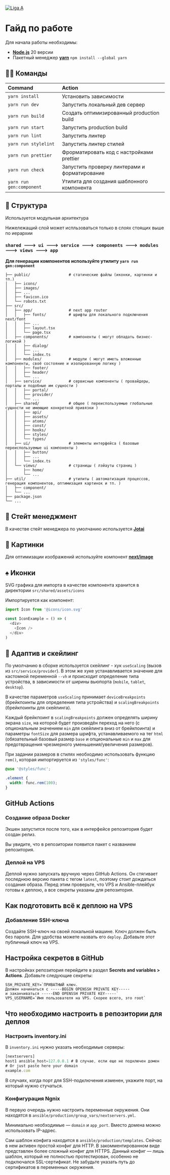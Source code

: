 [![Liga A](./public/images/banner.jpg)](https://ligaa.agency/)

# Гайд по работе

Для начала работы необходимы:

- **[Node.js](https://nodejs.org/en/download/prebuilt-installer)** 20 версии
- Пакетный менеджер **[yarn](https://classic.yarnpkg.com/lang/en/docs/install/)** `npm install --global yarn`

## 🐱‍💻 Команды

| Command                  | Action                                        |
| :----------------------- | :-------------------------------------------- |
| `yarn install`           | Установить зависимости                        |
| `yarn run dev`           | Запустить локальный дев сервер                |
| `yarn run build`         | Создать оптимизированный production build     |
| `yarn run start`         | Запустить production build                    |
| `yarn run lint`          | Запустить линтер                              |
| `yarn run stylelint`     | Запустить линтер стилей                       |
| `yarn run prettier`      | Фрорматировать код с настройками prettier     |
| `yarn run check`         | Запустить проверку линтерами и форматирование |
| `yarn run gen:component` | Утилита для создания шаблонного компонента    |

## 🚀 Структура

Используется модульная архитектура

Нижележащий слой может испльзоваться только в слоях стоящих выше по иерархии

### `shared 🡒 ui 🡒 service 🡒 components 🡒 modules 🡒 views 🡒 app`

**Для генерации компонентов используйте утилиту `yarn run gen:component`**

```text
├── public/                 # статические файлы (иконки, картинки и тп.)
│   ├── icons/
│   ├── images/
│   ├── ...
│   ├── favicon.ico
│   └── robots.txt
├── src/
│   ├── app/                # next app router
│   │   ├── fonts/          # шрифты для локального подключения next/font
│   │   ├── ...
│   │   ├── layout.tsx
│   │   └── page.tsx
│   ├── components/         # компоненты ( могут обладать бизнес-логикой )
│   │   ├── dialog/
│   │   ├── ...
│   │   └── index.ts
│   ├── modules/            # модули ( могут иметь вложенные компоненты, своё состояние и изолированную логику )
│   │   ├── footer/
│   │   ├── header/
│   │   └── ...
│   ├── service/            # сервисные компоненты ( провайдеры, порталы и подобные им сущности )
│   │   ├── portal/
│   │   ├── provider/
│   │   └── ...
│   ├── shared/             # общее ( переиспользуемые глобальные сущности не имеющие конкретной привязки )
│   │   ├── api/
│   │   ├── assets/
│   │   ├── atoms/
│   │   ├── const/
│   │   ├── hooks/
│   │   ├── styles/
│   │   └── types/
│   ├── ui/                 # элементы интерфейса ( базовые переиспользуемые ui компоненты )
│   │   ├── button/
│   │   ├── ...
│   │   └── index.ts
│   └── views/              # страницы ( лэйауты страниц )
│       ├── home/
│       └── ...
├── util/                   # утилиты ( автоматизация процессов, генерация компонентов, оптимизация картинок и тп. )
│   ├── component/
│   └── ...
├── package.json
└── ...
```

## 🔄 Стейт менеджмент

В качестве стейт менеджера по умолчанию используется **[Jotai](https://jotai.org/)**

## 🎴 Картинки

Для оптимизации изображений используйте компонент **[next/image](https://nextjs.org/docs/app/building-your-application/optimizing/images)**

## ♠️ Иконки

SVG графика для импорта в качестве компонента хранится в директории `src/shared/assets/icons`

Импортируется как компонент:

```typescript jsx
import Icon from '@icons/icon.svg'

const IconExample = () => (
  <div>
    <Icon />
  </div>
)
```

## 📏 Адаптив и скейлинг

По умолчанию в сборке используется скейлинг - хук `useScaling` (вызов из `src/service/provider`). В этом же хуке устанавливается значение для кастомной переменной `--vh` и происходит определение типа устройства, в зависимости от ширины вьюпорта (`mobile`, `tablet`, `desktop`).

В качестве параметров `useScaling` принимает `deviceBreakpoints` (брейкпоинты для определения типа устройства) и `scalingBreakpoints` (брейкпоинты для скейлинга).

Каждый брейкпоинт в `scalingBreakpoints` должен определять ширину экрана `size`, на которой будет произведён переход на него (с опциональным значением `min` для скейлинга вниз от брейкпоинта) и параметры `fontSize` для размера шрифта, устанавливаемого на тег `html` (обязательный базовый размер `base` и опциональные `min` и `max` для предотвращения чрезмерного уменьшения/увеличения размеров).

При задании размеров в стилях необходимо использовать функцию `rem()`, которая импортируется из `'styles/func'`:

```scss
@use '@styles/func';

.element {
  width: func.rem(100);
}
```
## GitHub Actions

### Создание образа Docker

Экшен запустится после того, как в интерфейсе репозитория будет создан релиз.  

Вы увидите, что в репозитории появится пакет с названием репозитория.

### Деплой на VPS

Деплой нужно запускать вручную через GitHub Actions. Он стягивает последнюю версию пакета с тегом `latest`, поэтому стоит дождаться создания образа. Перед этим проверьте, что VPS и Ansible-плейбук готовы к деплою, а все секреты указаны для репозитория.

## Как подготовить всё к деплою на VPS

### Добавление SSH-ключа

Создайте SSH-ключ на своей локальной машине. Ключ должен быть без пароля. Для удобства можете назвать его `deploy`. Добавьте этот публичный ключ на VPS.

## Настройка секретов в GitHub

В настройках репозитория перейдите в раздел **Secrets and variables > Actions**. Добавьте следующие секреты:

```plaintext
SSH_PRIVATE_KEY=`ПРИВАТНЫЙ ключ. 
Должен начинаться с -----BEGIN OPENSSH PRIVATE KEY-----
и заканчиваться -----END OPENSSH PRIVATE KEY-----`
VPS_USERNAME=`Имя пользователя на VPS. Скорее всего, это root`
```

## Что необходимо настроить в репозитории для деплоя

### Настроить inventory.ini

В `inventory.ini` нужно указать необходимые серверы:

```jsx
[nextservers]
host1 ansible_host=127.0.0.1 # В случае, если еще не подключен домен
# Or just paste here your domain
example.com
```

В случаях, когда порт для SSH-подключения изменен, укажите порт, на который нужно стучаться.

### Конфигурация Ngnix

В первую очередь нужно настроить переменные окружения. Они находятся в `ansible/production/group_vars/nextservers.yml`.

Минимально необходимые — `domain` и `app_port`. Вместо домена можно использовать IP-адрес.

Сам шаблон конфига находится в `ansible/production/templates`. Сейчас в нем активен простой конфиг для HTTP. В закомментированном виде представлен более сложный конфиг для HTTPS. Данный конфиг — лишь шаблон, который не полностью протестирован, особенно не подключался SSL-сертификат. Не забудьте указать путь до сертификатов в переменных окружения.